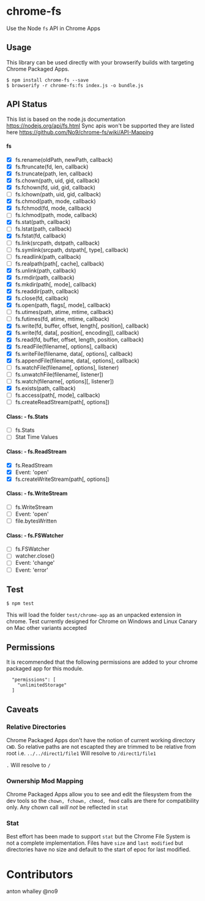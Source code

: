 # chrome-fs
Use the Node `fs` API in Chrome Apps

## Usage 

This library can be used directly with your browserify builds with targeting Chrome Packaged Apps. 

```
$ npm install chrome-fs --save
$ browserify -r chrome-fs:fs index.js -o bundle.js
```

## API Status 

This list is based on the node.js documentation https://nodejs.org/api/fs.html 
Sync apis won't be supported they are listed here https://github.com/No9/chrome-fs/wiki/API-Mapping 

#### fs
- [x] fs.rename(oldPath, newPath, callback)
- [x] fs.ftruncate(fd, len, callback)
- [x] fs.truncate(path, len, callback)
- [x] fs.chown(path, uid, gid, callback)
- [x] fs.fchown(fd, uid, gid, callback)
- [ ] fs.lchown(path, uid, gid, callback)
- [x] fs.chmod(path, mode, callback)
- [x] fs.fchmod(fd, mode, callback)
- [ ] fs.lchmod(path, mode, callback)
- [X] fs.stat(path, callback)
- [ ] fs.lstat(path, callback)
- [x] fs.fstat(fd, callback)
- [ ] fs.link(srcpath, dstpath, callback)
- [ ] fs.symlink(srcpath, dstpath[, type], callback)
- [ ] fs.readlink(path, callback)
- [ ] fs.realpath(path[, cache], callback)
- [x] fs.unlink(path, callback)
- [x] fs.rmdir(path, callback)
- [x] fs.mkdir(path[, mode], callback)
- [x] fs.readdir(path, callback)
- [x] fs.close(fd, callback)
- [x] fs.open(path, flags[, mode], callback)
- [ ] fs.utimes(path, atime, mtime, callback)
- [ ] fs.futimes(fd, atime, mtime, callback)
- [x] fs.write(fd, buffer, offset, length[, position], callback)
- [x] fs.write(fd, data[, position[, encoding]], callback)
- [x] fs.read(fd, buffer, offset, length, position, callback)
- [x] fs.readFile(filename[, options], callback)
- [x] fs.writeFile(filename, data[, options], callback)
- [x] fs.appendFile(filename, data[, options], callback)
- [ ] fs.watchFile(filename[, options], listener)
- [ ] fs.unwatchFile(filename[, listener])
- [ ] fs.watch(filename[, options][, listener])
- [x] fs.exists(path, callback)
- [ ] fs.access(path[, mode], callback)
- [ ] fs.createReadStream(path[, options])

#### Class: - fs.Stats 
- [ ] fs.Stats
- [ ] Stat Time Values

#### Class: - fs.ReadStream 
- [x] fs.ReadStream
- [x] Event: 'open'
- [x] fs.createWriteStream(path[, options])

#### Class: - fs.WriteStream 
- [ ] fs.WriteStream
- [ ] Event: 'open'
- [ ] file.bytesWritten

#### Class: - fs.FSWatcher 
- [ ] fs.FSWatcher
- [ ] watcher.close()
- [ ] Event: 'change'
- [ ] Event: 'error'

## Test 

```
$ npm test
```

This will load the folder `test/chrome-app` as an unpacked extension in chrome.
Test currently designed for Chrome on Windows and Linux Canary on Mac other variants accepted

## Permissions 

It is recommended that the following permissions are added to your chrome packaged app for this module.

```
  "permissions": [
    "unlimitedStorage"
  ]
```

## Caveats 

### Relative Directories

Chrome Packaged Apps don't have the notion of current working directory ```CWD```.
So relative paths are not escapted they are trimmed to be relative from root 
i.e. 
`../../direct1/file1` Will resolve to `/direct1/file1`

`.` Will resolve to `/`

### Ownership Mod Mapping

Chrome Packaged Apps allow you to see and edit the filesystem from the dev tools so the `chown, fchown, chmod, fmod` calls are there for compatibility only.
Any chown call *will not* be reflected in `stat` 

### Stat 

Best effort has been made to support `stat` but the Chrome File System is not a complete implementation.
Files have `size` and `last modified` but directories have no size and default to the start of epoc for last modified. 

# Contributors 

anton whalley @no9 